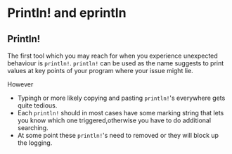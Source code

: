 # Println! and eprintln

## Println!
The first tool which you may reach for when you experience unexpected behaviour is `println!`.
`println!` can be used as the name suggests to print values at key points of your program where your issue might lie.

However 
- Typingh or more likely copying and pasting `println!`'s everywhere gets quite tedious.
- Each `println!` should in most cases have some marking string that lets you know which one triggered,otherwise you have to do additional searching.
- At some point these `println!`'s need to removed or they will block up the logging.
